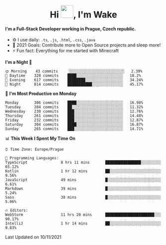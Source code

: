 <h1 align="center">Hi <img src="https://raw.githubusercontent.com/MrWakeCZ/MrWakeCZ/master/Hi.gif" width="40px" />, I'm Wake</h1>

#### I'm a Full-Stack Developer working in Prague, Czech republic.
- ⚙️ I use daily: `.ts`, `.js`, `.html`, `.css`, `.java`
- 🥅 2021 Goals: Contribute more to Open Source projects and sleep more!
- ⚡ Fun fact: Everything for me started with Minecraft

<!--START_SECTION:waka-->
**I'm a Night 🦉** 

```text
🌞 Morning    43 commits     ░░░░░░░░░░░░░░░░░░░░░░░░░   2.39% 
🌆 Daytime    328 commits    ████░░░░░░░░░░░░░░░░░░░░░   18.2% 
🌃 Evening    617 commits    ████████░░░░░░░░░░░░░░░░░   34.24% 
🌙 Night      814 commits    ███████████░░░░░░░░░░░░░░   45.17%

```
📅 **I'm Most Productive on Monday** 

```text
Monday       306 commits    ████░░░░░░░░░░░░░░░░░░░░░   16.98% 
Tuesday      204 commits    ██░░░░░░░░░░░░░░░░░░░░░░░   11.32% 
Wednesday    230 commits    ███░░░░░░░░░░░░░░░░░░░░░░   12.76% 
Thursday     261 commits    ███░░░░░░░░░░░░░░░░░░░░░░   14.48% 
Friday       232 commits    ███░░░░░░░░░░░░░░░░░░░░░░   12.87% 
Saturday     304 commits    ████░░░░░░░░░░░░░░░░░░░░░   16.87% 
Sunday       265 commits    ███░░░░░░░░░░░░░░░░░░░░░░   14.71%

```


📊 **This Week I Spent My Time On** 

```text
⌚︎ Time Zone: Europe/Prague

💬 Programming Languages: 
TypeScript               8 hrs 11 mins       ████████████████░░░░░░░░░   65.12% 
Kotlin                   1 hr 12 mins        ██░░░░░░░░░░░░░░░░░░░░░░░   9.56% 
JavaScript               49 mins             █░░░░░░░░░░░░░░░░░░░░░░░░   6.61% 
Markdown                 39 mins             █░░░░░░░░░░░░░░░░░░░░░░░░   5.24% 
Sass                     38 mins             █░░░░░░░░░░░░░░░░░░░░░░░░   5.06%

🔥 Editors: 
WebStorm                 11 hrs 20 mins      ██████████████████████░░░   90.17% 
IntelliJ                 1 hr 14 mins        ██░░░░░░░░░░░░░░░░░░░░░░░   9.83%

```


 Last Updated on 10/11/2021
<!--END_SECTION:waka-->
